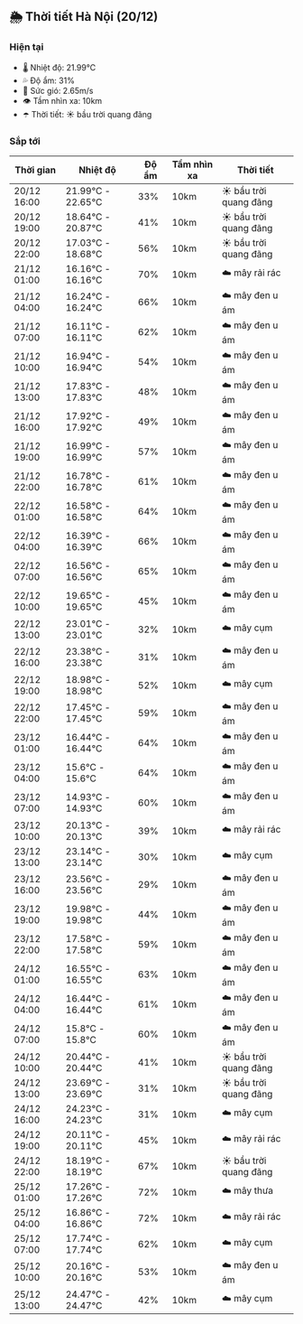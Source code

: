 ## 🌦️ Thời tiết Hà Nội (20/12)

### Hiện tại

- 🌡️ Nhiệt độ: 21.99℃
- 💦 Độ ẩm: 31%
- 💨 Sức gió: 2.65m/s
- 👁️ Tầm nhìn xa: 10km
- ☂️ Thời tiết: ☀️ bầu trời quang đãng

### Sắp tới

| Thời gian | Nhiệt độ | Độ ẩm | Tầm nhìn xa | Thời tiết |
| --- | --- | --- | --- | --- |
| 20/12 16:00 | 21.99℃ - 22.65℃ | 33% | 10km | ☀️ bầu trời quang đãng |
| 20/12 19:00 | 18.64℃ - 20.87℃ | 41% | 10km | ☀️ bầu trời quang đãng |
| 20/12 22:00 | 17.03℃ - 18.68℃ | 56% | 10km | ☀️ bầu trời quang đãng |
| 21/12 01:00 | 16.16℃ - 16.16℃ | 70% | 10km | ☁️ mây rải rác |
| 21/12 04:00 | 16.24℃ - 16.24℃ | 66% | 10km | ☁️ mây đen u ám |
| 21/12 07:00 | 16.11℃ - 16.11℃ | 62% | 10km | ☁️ mây đen u ám |
| 21/12 10:00 | 16.94℃ - 16.94℃ | 54% | 10km | ☁️ mây đen u ám |
| 21/12 13:00 | 17.83℃ - 17.83℃ | 48% | 10km | ☁️ mây đen u ám |
| 21/12 16:00 | 17.92℃ - 17.92℃ | 49% | 10km | ☁️ mây đen u ám |
| 21/12 19:00 | 16.99℃ - 16.99℃ | 57% | 10km | ☁️ mây đen u ám |
| 21/12 22:00 | 16.78℃ - 16.78℃ | 61% | 10km | ☁️ mây đen u ám |
| 22/12 01:00 | 16.58℃ - 16.58℃ | 64% | 10km | ☁️ mây đen u ám |
| 22/12 04:00 | 16.39℃ - 16.39℃ | 66% | 10km | ☁️ mây đen u ám |
| 22/12 07:00 | 16.56℃ - 16.56℃ | 65% | 10km | ☁️ mây đen u ám |
| 22/12 10:00 | 19.65℃ - 19.65℃ | 45% | 10km | ☁️ mây đen u ám |
| 22/12 13:00 | 23.01℃ - 23.01℃ | 32% | 10km | ☁️ mây cụm |
| 22/12 16:00 | 23.38℃ - 23.38℃ | 31% | 10km | ☁️ mây đen u ám |
| 22/12 19:00 | 18.98℃ - 18.98℃ | 52% | 10km | ☁️ mây cụm |
| 22/12 22:00 | 17.45℃ - 17.45℃ | 59% | 10km | ☁️ mây đen u ám |
| 23/12 01:00 | 16.44℃ - 16.44℃ | 64% | 10km | ☁️ mây đen u ám |
| 23/12 04:00 | 15.6℃ - 15.6℃ | 64% | 10km | ☁️ mây đen u ám |
| 23/12 07:00 | 14.93℃ - 14.93℃ | 60% | 10km | ☁️ mây đen u ám |
| 23/12 10:00 | 20.13℃ - 20.13℃ | 39% | 10km | ☁️ mây rải rác |
| 23/12 13:00 | 23.14℃ - 23.14℃ | 30% | 10km | ☁️ mây cụm |
| 23/12 16:00 | 23.56℃ - 23.56℃ | 29% | 10km | ☁️ mây đen u ám |
| 23/12 19:00 | 19.98℃ - 19.98℃ | 44% | 10km | ☁️ mây đen u ám |
| 23/12 22:00 | 17.58℃ - 17.58℃ | 59% | 10km | ☁️ mây đen u ám |
| 24/12 01:00 | 16.55℃ - 16.55℃ | 63% | 10km | ☁️ mây đen u ám |
| 24/12 04:00 | 16.44℃ - 16.44℃ | 61% | 10km | ☁️ mây đen u ám |
| 24/12 07:00 | 15.8℃ - 15.8℃ | 60% | 10km | ☁️ mây đen u ám |
| 24/12 10:00 | 20.44℃ - 20.44℃ | 41% | 10km | ☀️ bầu trời quang đãng |
| 24/12 13:00 | 23.69℃ - 23.69℃ | 31% | 10km | ☀️ bầu trời quang đãng |
| 24/12 16:00 | 24.23℃ - 24.23℃ | 31% | 10km | ☁️ mây cụm |
| 24/12 19:00 | 20.11℃ - 20.11℃ | 45% | 10km | ☁️ mây rải rác |
| 24/12 22:00 | 18.19℃ - 18.19℃ | 67% | 10km | ☀️ bầu trời quang đãng |
| 25/12 01:00 | 17.26℃ - 17.26℃ | 72% | 10km | ☁️ mây thưa |
| 25/12 04:00 | 16.86℃ - 16.86℃ | 72% | 10km | ☁️ mây rải rác |
| 25/12 07:00 | 17.74℃ - 17.74℃ | 62% | 10km | ☁️ mây cụm |
| 25/12 10:00 | 20.16℃ - 20.16℃ | 53% | 10km | ☁️ mây đen u ám |
| 25/12 13:00 | 24.47℃ - 24.47℃ | 42% | 10km | ☁️ mây cụm |
